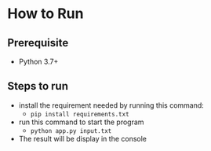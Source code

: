 # How to Run

## Prerequisite
* Python 3.7+

## Steps to run
* install the requirement needed by running this command:
  * `pip install requirements.txt`
* run this command to start the program
  * `python app.py input.txt`
* The result will be display in the console